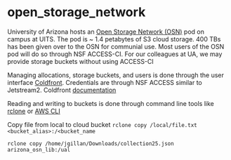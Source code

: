 # open_storage_network

University of Arizona hosts an [Open Storage Network (OSN)](https://www.openstoragenetwork.org/) pod on campus at UITS. The pod is ~ 1.4 petabytes of S3 cloud storage. 400 TBs has been given over to the OSN for communial use. Most users of the OSN pod will do so through NSF ACCESS-CI. For our colleagues at UA, we may provide storage buckets without using ACCESS-CI

Managing allocations, storage buckets, and users is done through the user interface [Coldfront](https://coldfront.osn.mghpcc.org/). Credentials are through NSF ACCESS similar to Jetstream2. Coldfront [documentation](https://coldfront.osn.mghpcc.org/static/gen2docs/index.html)

Reading and writing to buckets is done through command line tools like [rclone](https://openstoragenetwork.github.io/docs/dataset-access/rclone/) or [AWS CLI](https://openstoragenetwork.github.io/docs/dataset-access/aws-cli/)


Copy file from local to cloud bucket
`rclone copy /local/file.txt <bucket_alias>:/<bucket_name`

`rclone copy /home/jgillan/Downloads/collection25.json arizona_osn_lib:/ual`




